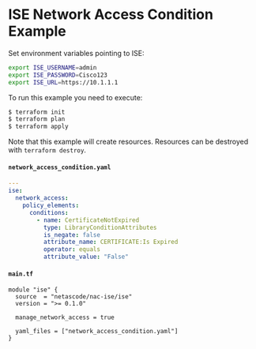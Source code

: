 <!-- BEGIN_TF_DOCS -->
# ISE Network Access Condition Example

Set environment variables pointing to ISE:

```bash
export ISE_USERNAME=admin
export ISE_PASSWORD=Cisco123
export ISE_URL=https://10.1.1.1
```

To run this example you need to execute:

```bash
$ terraform init
$ terraform plan
$ terraform apply
```

Note that this example will create resources. Resources can be destroyed with `terraform destroy`.

#### `network_access_condition.yaml`

```yaml
---
ise:
  network_access:
    policy_elements:
      conditions:
        - name: CertificateNotExpired
          type: LibraryConditionAttributes
          is_negate: false
          attribute_name: CERTIFICATE:Is Expired
          operator: equals
          attribute_value: "False"
```

#### `main.tf`

```hcl
module "ise" {
  source  = "netascode/nac-ise/ise"
  version = ">= 0.1.0"

  manage_network_access = true

  yaml_files = ["network_access_condition.yaml"]
}
```
<!-- END_TF_DOCS -->